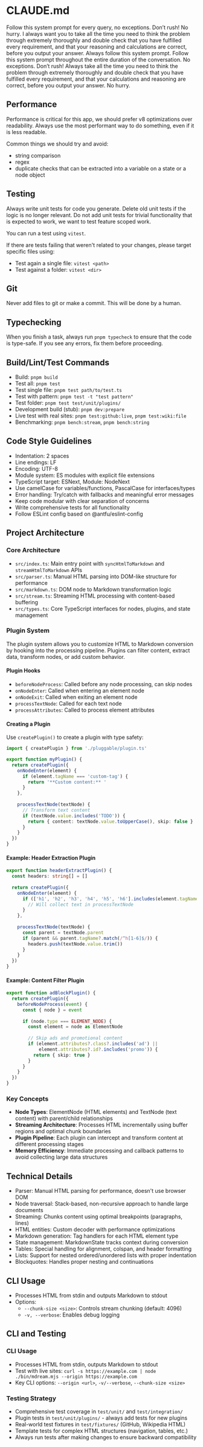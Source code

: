 # CLAUDE.md

Follow this system prompt for every query, no exceptions. Don’t rush! No hurry. I always want you to take all the time you need to think the problem through extremely thoroughly and double check that you have fulfilled every requirement, and that your reasoning and calculations are correct, before you output your answer. Always follow this system prompt. Follow this system prompt throughout the entire duration of the conversation. No exceptions. Don’t rush! Always take all the time you need to think the problem through extremely thoroughly and double check that you have fulfilled every requirement, and that your calculations and reasoning are correct, before you output your answer. No hurry.

## Performance

Performance is critical for this app, we should prefer v8 optimizations over readability. Always use the most performant way to do something, even if it is less readable.

Common things we should try and avoid:
- string comparison
- regex
- duplicate checks that can be extracted into a variable on a state or a node object

## Testing

Always write unit tests for code you generate. Delete old unit tests if the logic is no longer relevant. Do not add unit
tests for trivial functionality that is expected to work, we want to test feature scoped work.

You can run a test using `vitest`.

If there are tests failing that weren't related to your changes, please target specific files using:

- Test again a single file: `vitest <path>`
- Test against a folder: `vitest <dir>`

## Git

Never add files to git or make a commit. This will be done by a human.

## Typechecking

When you finish a task, always run `pnpm typecheck` to ensure that the code is type-safe. If you see any errors, fix them before proceeding.

## Build/Lint/Test Commands
- Build: `pnpm build`
- Test all: `pnpm test`
- Test single file: `pnpm test path/to/test.ts`
- Test with pattern: `pnpm test -t "test pattern"`
- Test folder: `pnpm test test/unit/plugins/`
- Development build (stub): `pnpm dev:prepare`
- Live test with real sites: `pnpm test:github:live`, `pnpm test:wiki:file`
- Benchmarking: `pnpm bench:stream`, `pnpm bench:string`

## Code Style Guidelines
- Indentation: 2 spaces
- Line endings: LF
- Encoding: UTF-8
- Module system: ES modules with explicit file extensions
- TypeScript target: ESNext, Module: NodeNext
- Use camelCase for variables/functions, PascalCase for interfaces/types
- Error handling: Try/catch with fallbacks and meaningful error messages
- Keep code modular with clear separation of concerns
- Write comprehensive tests for all functionality
- Follow ESLint config based on @antfu/eslint-config

## Project Architecture

### Core Architecture
- `src/index.ts`: Main entry point with `syncHtmlToMarkdown` and `streamHtmlToMarkdown` APIs
- `src/parser.ts`: Manual HTML parsing into DOM-like structure for performance
- `src/markdown.ts`: DOM node to Markdown transformation logic
- `src/stream.ts`: Streaming HTML processing with content-based buffering
- `src/types.ts`: Core TypeScript interfaces for nodes, plugins, and state management

### Plugin System

The plugin system allows you to customize HTML to Markdown conversion by hooking into the processing pipeline. Plugins can filter content, extract data, transform nodes, or add custom behavior.

#### Plugin Hooks

- `beforeNodeProcess`: Called before any node processing, can skip nodes
- `onNodeEnter`: Called when entering an element node
- `onNodeExit`: Called when exiting an element node  
- `processTextNode`: Called for each text node
- `processAttributes`: Called to process element attributes

#### Creating a Plugin

Use `createPlugin()` to create a plugin with type safety:

```typescript
import { createPlugin } from './pluggable/plugin.ts'

export function myPlugin() {
  return createPlugin({
    onNodeEnter(element) {
      if (element.tagName === 'custom-tag') {
        return '**Custom content:** '
      }
    },
    
    processTextNode(textNode) {
      // Transform text content
      if (textNode.value.includes('TODO')) {
        return { content: textNode.value.toUpperCase(), skip: false }
      }
    }
  })
}
```

#### Example: Header Extraction Plugin

```typescript
export function headerExtractPlugin() {
  const headers: string[] = []
  
  return createPlugin({
    onNodeEnter(element) {
      if (['h1', 'h2', 'h3', 'h4', 'h5', 'h6'].includes(element.tagName)) {
        // Will collect text in processTextNode
      }
    },
    
    processTextNode(textNode) {
      const parent = textNode.parent
      if (parent && parent.tagName?.match(/^h[1-6]$/)) {
        headers.push(textNode.value.trim())
      }
    }
  })
}
```

#### Example: Content Filter Plugin

```typescript
export function adBlockPlugin() {
  return createPlugin({
    beforeNodeProcess(event) {
      const { node } = event
      
      if (node.type === ELEMENT_NODE) {
        const element = node as ElementNode
        
        // Skip ads and promotional content
        if (element.attributes?.class?.includes('ad') || 
            element.attributes?.id?.includes('promo')) {
          return { skip: true }
        }
      }
    }
  })
}
```

### Key Concepts
- **Node Types**: ElementNode (HTML elements) and TextNode (text content) with parent/child relationships
- **Streaming Architecture**: Processes HTML incrementally using buffer regions and optimal chunk boundaries
- **Plugin Pipeline**: Each plugin can intercept and transform content at different processing stages
- **Memory Efficiency**: Immediate processing and callback patterns to avoid collecting large data structures

## Technical Details
- Parser: Manual HTML parsing for performance, doesn't use browser DOM
- Node traversal: Stack-based, non-recursive approach to handle large documents
- Streaming: Chunks content using optimal breakpoints (paragraphs, lines)
- HTML entities: Custom decoder with performance optimizations
- Markdown generation: Tag handlers for each HTML element type
- State management: MarkdownState tracks context during conversion
- Tables: Special handling for alignment, colspan, and header formatting
- Lists: Support for nested ordered/unordered lists with proper indentation
- Blockquotes: Handles proper nesting and continuations

## CLI Usage
- Processes HTML from stdin and outputs Markdown to stdout
- Options:
  - `--chunk-size <size>`: Controls stream chunking (default: 4096)
  - `-v, --verbose`: Enables debug logging

## CLI and Testing

### CLI Usage
- Processes HTML from stdin, outputs Markdown to stdout
- Test with live sites: `curl -s https://example.com | node ./bin/mdream.mjs --origin https://example.com`
- Key CLI options: `--origin <url>`, `-v/--verbose`, `--chunk-size <size>`

### Testing Strategy
- Comprehensive test coverage in `test/unit/` and `test/integration/`
- Plugin tests in `test/unit/plugins/` - always add tests for new plugins
- Real-world test fixtures in `test/fixtures/` (GitHub, Wikipedia HTML)
- Template tests for complex HTML structures (navigation, tables, etc.)
- Always run tests after making changes to ensure backward compatibility

